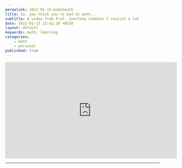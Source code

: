 ```yaml
---
permalink: 2022-01-15-badatmath
title: So, you think you're bad at math...
subtitle: A video from Prof. Courtney Gibbons I revisit a lot
date: 2022-01-15 15:42:28 +0530
layout: default
keywords: math, learning
categories:
    - math
    - personal
published: true
---
```


<center>
<iframe width="560" height="315" src="https://www.youtube-nocookie.com/embed/kenf8E1RuoA?si=zQWVHXGW6Kh9La2R" title="YouTube video player" frameborder="0" allow="accelerometer; autoplay; clipboard-write; encrypted-media; gyroscope; picture-in-picture; web-share" referrerpolicy="strict-origin-when-cross-origin" allowfullscreen></iframe>
</center>

---
